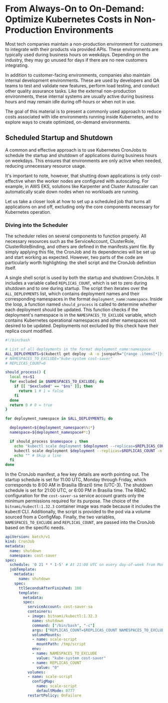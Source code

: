 # From Always-On to On-Demand: Optimize Kubernetes Costs in Non-Production Environments

Most tech companies maintain a non-production environment for customers to integrate with their products via provided APIs. These environments are typically used during business hours on weekdays. Depending on the industry, they may go unused for days if there are no new customers integrating.

In addition to customer-facing environments, companies also maintain internal development environments. These are used by developers and QA teams to test and validate new features, perform load testing, and conduct other quality assurance tasks. Like the external non-production environments, these internal systems are usually active during business hours and may remain idle during off-hours or when not in use.

The goal of this material is to present a commonly used approach to reduce costs associated with idle environments running inside Kubernetes, and to explore ways to create optimized, on-demand environments.

## Scheduled Startup and Shutdown

A common and effective approach is to use Kubernetes CronJobs to schedule the startup and shutdown of applications during business hours on weekdays. This ensures that environments are only active when needed, reducing unnecessary resource usage.

It's important to note, however, that shutting down applications is only cost-effective when the worker nodes are configured with autoscaling. For example, in AWS EKS, solutions like Karpenter and Cluster Autoscaler can automatically scale down nodes when no workloads are running.

Let us take a closer look at how to set up a scheduled job that turns all applications on and off, excluding only the core components necessary for Kubernetes operation.

### Diving into the Scheduler

The scheduler relies on several components to function properly. All necessary resources such as the ServiceAccount, ClusterRole, ClusterRoleBinding, and others are defined in the manifests.yaml file. By simply applying this file, the CronJob and its dependencies will be set up and start working as expected. However, two parts of the code are particularly worth highlighting: the shell script and the CronJob definition itself.

A single shell script is used by both the startup and shutdown CronJobs. It includes a variable called `REPLICAS_COUNT`, which is set to zero during shutdown and to one during startup. The script then iterates over the `ALL_DEPLOYMENTS` list, which contains deployment names and their corresponding namespaces in the format `deployment_name:namespace`. Inside the loop, a function named `should_process` is called to determine whether each deployment should be updated. This function checks if the deployment's namespace is in the `NAMESPACES_TO_EXCLUDE` variable, which contains Kubernetes operational namespaces and other namespaces not desired to be updated. Deployments not excluded by this check have their replica count modified.

```bash
#!/bin/bash

# List of all deployments in the format deployment_name:namespace
ALL_DEPLOYMENTS=$(kubectl get deploy -A -o jsonpath="{range .items[*]}{.metadata.name}:{.metadata.namespace}{'\n'}{end}")
# NAMESPACES_TO_EXCLUDE="kube-system cost-saver"
# REPLICAS_COUNT=0

should_process() {
  local ns=$1
  for excluded in $NAMESPACES_TO_EXCLUDE; do
    if [[ "$excluded" == "$ns" ]]; then
      return 1 # 1 = false
    fi
  done
  return 0 # 0 = true
}

for deployment_namespace in $ALL_DEPLOYMENTS; do

  deployment=${deployment_namespace%%:*}
  namespace=${deployment_namespace#*:}

  if should_process $namespace ; then
    echo "kubectl scale deployment $deployment --replicas=$REPLICAS_COUNT -n $namespace"
    kubectl scale deployment $deployment --replicas=$REPLICAS_COUNT -n $namespace
    echo "" # Skip a line
  fi
done
```

In the CronJob manifest, a few key details are worth pointing out. The startup schedule is set for 11:00 UTC, Monday through Friday, which corresponds to 8:00 AM in Brasília (Brazil) time (UTC-3). The shutdown schedule is set for 21:00 UTC, or 6:00 PM in Brasília time. The RBAC configuration for the `cost-saver-sa` service account grants only the minimum permissions required for its purpose. The choice of the `bitnami/kubectl:1.32.3` container image was made because it includes the kubectl CLI. Additionally, the script is provided to the pod via a volume sourced from a ConfigMap. Finally, the two variables, `NAMESPACES_TO_EXCLUDE` and `REPLICAS_COUNT`, are passed into the CronJob based on the specific needs.

```yaml
apiVersion: batch/v1
kind: CronJob
metadata:
  name: shutdown
  namespace: cost-saver
spec:
  schedule: '0 21 * * 1-5' # At 21:00 UTC on every day-of-week from Monday through Friday. (18h UTC-3)
  jobTemplate:
    metadata:
      name: shutdown
    spec:
      ttlSecondsAfterFinished: 100
      template:
        metadata:
        spec:
          serviceAccount: cost-saver-sa
          containers:
          - image: bitnami/kubectl:1.32.3
            name: shutdown
            command: ["/bin/bash", "-c"]
            args: ["REPLICAS_COUNT=$REPLICAS_COUNT NAMESPACES_TO_EXCLUDE=$NAMESPACES_TO_EXCLUDE /tmp/script/scale_script.sh"]
            volumeMounts:
            - name: scale-script
              mountPath: /tmp/script
            env:
            - name: NAMESPACES_TO_EXCLUDE
              value: "kube-system cost-saver"
            - name: REPLICAS_COUNT
              value: "0"
          volumes:
          - name: scale-script
            configMap:
              name: scale-script
              defaultMode: 0777
          restartPolicy: OnFailure
```